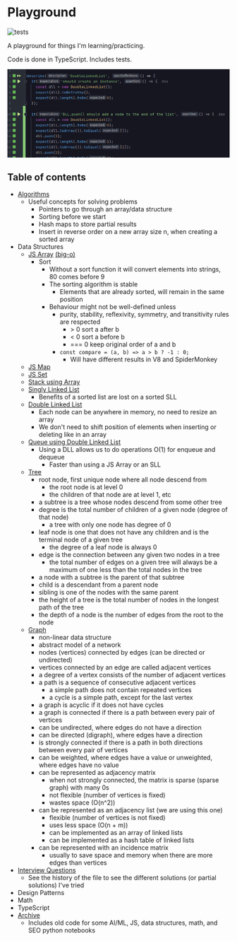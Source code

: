 # Playground

![tests](https://github.com/PabloRosales/playground/actions/workflows/node.js.yml/badge.svg)

A playground for things I'm learning/practicing.

Code is done in TypeScript. Includes tests.

![Screenshot](./screenshot.png)

## Table of contents

* [Algorithms](src/algos)
  * Useful concepts for solving problems
    * Pointers to go through an array/data structure
    * Sorting before we start
    * Hash maps to store partial results
    * Insert in reverse order on a new array size n, when creating a sorted array
* Data Structures
  * [JS Array](src/data-structures/arrays.test.ts) [(big-o)](src/data-structures/array.big-o.test.ts)
    * Sort
      * Without a sort function it will convert elements into strings, 80 comes before 9
      * The sorting algorithm is stable
        * Elements that are already sorted, will remain in the same position
      * Behaviour might not be well-defined unless
        * purity, stability, reflexivity, symmetry, and transitivity rules are respected
          * \> 0	sort a after b
          *  < 0	sort a before b
          *  === 0	keep original order of a and b
        * `const compare = (a, b) => a > b ? -1 : 0;`
          * Will have different results in V8 and SpiderMonkey
  * [JS Map](src/data-structures/map.test.ts)
  * [JS Set](src/data-structures/set.test.ts)
  * [Stack using Array](src/data-structures/stack.test.ts)
  * [Singly Linked List](src/data-structures/singly-linked-list.test.ts)
    * Benefits of a sorted list are lost on a sorted SLL
  * [Double Linked List](src/data-structures/double-linked-list.test.ts)
    * Each node can be anywhere in memory, no need to resize an array
    * We don't need to shift position of elements when inserting or deleting like in an array
  * [Queue using Double Linked List](src/data-structures/queue-with-dll.test.ts)
    * Using a DLL allows us to do operations O(1) for enqueue and dequeue
      * Faster than using a JS Array or an SLL
  * [Tree](src/data-structures/tree.test.ts)
    * root node, first unique node where all node descend from
      * the root node is at level 0
      * the children of that node are at level 1, etc
    * a subtree is a tree whose nodes descend from some other tree
    * degree is the total number of children of a given node (degree of that node)
      * a tree with only one node has degree of 0
    * leaf node is one that does not have any children and is the terminal node of a given tree
      * the degree of a leaf node is always 0
    * edge is the connection between any given two nodes in a tree
      * the total number of edges on a given tree will always be a maximum of one less than the
        total nodes in the tree
    * a node with a subtree is the parent of that subtree
    * child is a descendant from a parent node
    * sibling is one of the nodes with the same parent
    * the height of a tree is the total number of nodes in the longest path of the tree
    * the depth of a node is the number of edges from the root to the node
  * [Graph](src/data-structures/undirected-graph.test.ts)
    * non-linear data structure
    * abstract model of a network
    * nodes (vertices) connected by edges (can be directed or undirected)
    * vertices connected by an edge are called adjacent vertices
    * a degree of a vertex consists of the number of adjacent vertices
    * a path is a sequence of consecutive adjacent vertices
      * a simple path does not contain repeated vertices
      * a cycle is a simple path, except for the last vertex
    * a graph is acyclic if it does not have cycles
    * a graph is connected if there is a path between every pair of vertices
    * can be undirected, where edges do not have a direction
    * can be directed (digraph), where edges have a direction
    * is strongly connected if there is a path in both directions between every pair of vertices
    * can be weighted, where edges have a value or unweighted, where edges have no value
    * can be represented as adjacency matrix
      * when not strongly connected, the matrix is sparse (sparse graph) with many 0s
      * not flexible (number of vertices is fixed)
      * wastes space (O(n^2))
    * can be represented as an adjacency list (we are using this one)
      * flexible (number of vertices is not fixed)
      * uses less space (O(n + m))
      * can be implemented as an array of linked lists
      * can be implemented as a hash table of linked lists
    * can be represented with an incidence matrix
      * usually to save space and memory when there are more edges than vertices
* [Interview Questions](src/interview-questions)
  * See the history of the file to see the different solutions (or partial solutions) I've tried
* Design Patterns
* Math
* TypeScript
* [Archive](https://github.com/PabloRosales/playground/tree/a34ae4ab7b077816caeb972e93844c05bb6f2ef8/archive/pre-2022)
  * Includes old code for some AI/ML, JS, data structures, math, and SEO python notebooks
